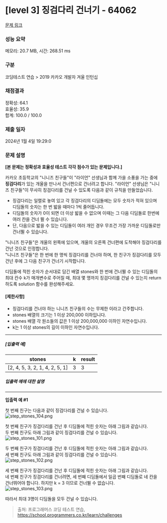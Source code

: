 # [level 3] 징검다리 건너기 - 64062 

[문제 링크](https://school.programmers.co.kr/learn/courses/30/lessons/64062) 

### 성능 요약

메모리: 20.7 MB, 시간: 268.51 ms

### 구분

코딩테스트 연습 > 2019 카카오 개발자 겨울 인턴십

### 채점결과

정확성: 64.1<br/>효율성: 35.9<br/>합계: 100.0 / 100.0

### 제출 일자

2024년 1월 4일 19:29:0

### 문제 설명

<p style="user-select: auto !important;"><strong style="user-select: auto !important;">[본 문제는 정확성과 효율성 테스트 각각 점수가 있는 문제입니다.]</strong></p>

<p style="user-select: auto !important;">카카오 초등학교의 "니니즈 친구들"이 "라이언" 선생님과 함께 가을 소풍을 가는 중에 <strong style="user-select: auto !important;">징검다리</strong>가 있는 개울을 만나서 건너편으로 건너려고 합니다. "라이언" 선생님은 "니니즈 친구들"이 무사히 징검다리를 건널 수 있도록 다음과 같이 규칙을 만들었습니다.</p>

<ul style="user-select: auto !important;">
<li style="user-select: auto !important;">징검다리는 일렬로 놓여 있고 각 징검다리의 디딤돌에는 모두 숫자가 적혀 있으며 디딤돌의 숫자는 한 번 밟을 때마다 1씩 줄어듭니다.</li>
<li style="user-select: auto !important;">디딤돌의 숫자가 0이 되면 더 이상 밟을 수 없으며 이때는 그 다음 디딤돌로 한번에 여러 칸을 건너 뛸 수 있습니다.</li>
<li style="user-select: auto !important;">단, 다음으로 밟을 수 있는 디딤돌이 여러 개인 경우 무조건 가장 가까운 디딤돌로만 건너뛸 수 있습니다.</li>
</ul>

<p style="user-select: auto !important;">"니니즈 친구들"은 개울의 왼쪽에 있으며, 개울의 오른쪽 건너편에 도착해야 징검다리를 건넌 것으로 인정합니다.<br style="user-select: auto !important;">
"니니즈 친구들"은 한 번에 한 명씩 징검다리를 건너야 하며, 한 친구가 징검다리를 모두 건넌 후에 그 다음 친구가 건너기 시작합니다.</p>

<p style="user-select: auto !important;">디딤돌에 적힌 숫자가 순서대로 담긴 배열 stones와 한 번에 건너뛸 수 있는 디딤돌의 최대 칸수 k가 매개변수로 주어질 때, 최대 몇 명까지 징검다리를 건널 수 있는지 return 하도록 solution 함수를 완성해주세요.</p>

<h4 style="user-select: auto !important;"><strong style="user-select: auto !important;">[제한사항]</strong></h4>

<ul style="user-select: auto !important;">
<li style="user-select: auto !important;">징검다리를 건너야 하는 니니즈 친구들의 수는 무제한 이라고 간주합니다.</li>
<li style="user-select: auto !important;">stones 배열의 크기는 1 이상 200,000 이하입니다.</li>
<li style="user-select: auto !important;">stones 배열 각 원소들의 값은 1 이상 200,000,000 이하인 자연수입니다.</li>
<li style="user-select: auto !important;">k는 1 이상 stones의 길이 이하인 자연수입니다.</li>
</ul>

<hr style="user-select: auto !important;">

<h5 style="user-select: auto !important;"><strong style="user-select: auto !important;">[입출력 예]</strong></h5>
<table class="table" style="user-select: auto !important;">
        <thead style="user-select: auto !important;"><tr style="user-select: auto !important;">
<th style="user-select: auto !important;">stones</th>
<th style="user-select: auto !important;">k</th>
<th style="user-select: auto !important;">result</th>
</tr>
</thead>
        <tbody style="user-select: auto !important;"><tr style="user-select: auto !important;">
<td style="user-select: auto !important;">[2, 4, 5, 3, 2, 1, 4, 2, 5, 1]</td>
<td style="user-select: auto !important;">3</td>
<td style="user-select: auto !important;">3</td>
</tr>
</tbody>
      </table>
<h5 style="user-select: auto !important;"><strong style="user-select: auto !important;">입출력 예에 대한 설명</strong></h5>

<hr style="user-select: auto !important;">

<p style="user-select: auto !important;"><strong style="user-select: auto !important;">입출력 예 #1</strong></p>

<p style="user-select: auto !important;">첫 번째 친구는 다음과 같이 징검다리를 건널 수 있습니다.<br style="user-select: auto !important;">
<img src="https://grepp-programmers.s3.ap-northeast-2.amazonaws.com/files/production/4560e242-cf83-4e77-a14c-174f3831499d/step_stones_104.png" title="" alt="step_stones_104.png" style="user-select: auto !important;"></p>

<p style="user-select: auto !important;">첫 번째 친구가 징검다리를 건넌 후 디딤돌에 적힌 숫자는 아래 그림과 같습니다.<br style="user-select: auto !important;">
두 번째 친구도 아래 그림과 같이 징검다리를 건널 수 있습니다.<br style="user-select: auto !important;">
<img src="https://grepp-programmers.s3.ap-northeast-2.amazonaws.com/files/production/d64f29ac-3e35-4fd3-91fa-4d70e3b6c80a/step_stones_101.png" title="" alt="step_stones_101.png" style="user-select: auto !important;"></p>

<p style="user-select: auto !important;">두 번째 친구가 징검다리를 건넌 후 디딤돌에 적힌 숫자는 아래 그림과 같습니다.<br style="user-select: auto !important;">
세 번째 친구도 아래 그림과 같이 징검다리를 건널 수 있습니다.<br style="user-select: auto !important;">
<img src="https://grepp-programmers.s3.ap-northeast-2.amazonaws.com/files/production/369bc8a1-7017-4135-a499-505247ab9cfc/step_stones_102.png" title="" alt="step_stones_102.png" style="user-select: auto !important;"></p>

<p style="user-select: auto !important;">세 번째 친구가 징검다리를 건넌 후 디딤돌에 적힌 숫자는 아래 그림과 같습니다. <br style="user-select: auto !important;">
네 번째 친구가 징검다리를 건너려면, 세 번째 디딤돌에서 일곱 번째 디딤돌로 네 칸을 건너뛰어야 합니다. 하지만 k = 3 이므로 건너뛸 수 없습니다.<br style="user-select: auto !important;">
<img src="https://grepp-programmers.s3.ap-northeast-2.amazonaws.com/files/production/e44e0a83-e637-48ad-858c-4c135c3b078f/step_stones_103.png" title="" alt="step_stones_103.png" style="user-select: auto !important;"></p>

<p style="user-select: auto !important;">따라서 최대 3명이 디딤돌을 모두 건널 수 있습니다.</p>


> 출처: 프로그래머스 코딩 테스트 연습, https://school.programmers.co.kr/learn/challenges